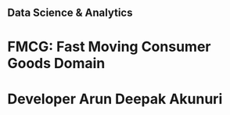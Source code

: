 ## Data Science & Analytics 
# FMCG: Fast Moving Consumer Goods Domain
# Developer Arun Deepak Akunuri 

